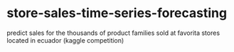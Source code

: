 # store-sales-time-series-forecasting
predict sales for the thousands of product families sold at favorita stores located in ecuador (kaggle competition)
